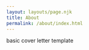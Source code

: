 ```yaml
---
layout: layouts/page.njk
title: About
permalink: /about/index.html
---
```

basic cover letter template